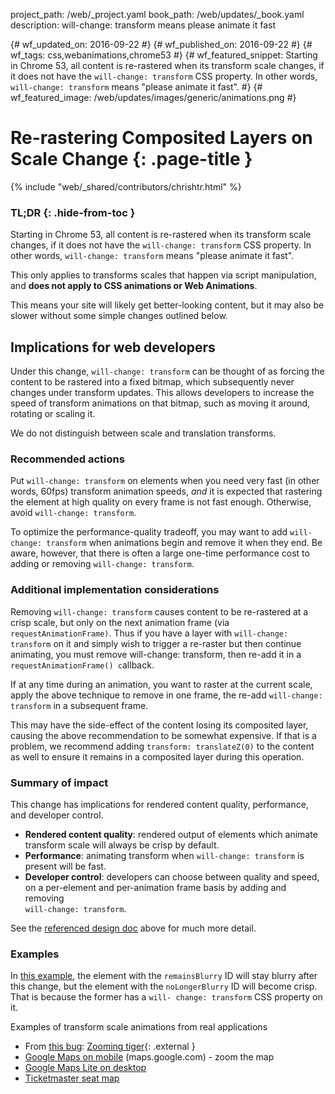 project_path: /web/_project.yaml book_path: /web/updates/_book.yaml description: will-change: transform means please animate it fast

{# wf_updated_on: 2016-09-22 #} {# wf_published_on: 2016-09-22 #} {# wf_tags: css,webanimations,chrome53 #} {# wf_featured_snippet: Starting in Chrome 53, all content is re-rastered when its transform scale changes, if it does not have the `will-change: transform` CSS property. In other words, `will-change: transform` means "please animate it fast". #} {# wf_featured_image: /web/updates/images/generic/animations.png #}

# Re-rastering Composited Layers on Scale Change {: .page-title }

{% include "web/_shared/contributors/chrishtr.html" %}

### TL;DR {: .hide-from-toc }

Starting in Chrome 53, all content is re-rastered when its transform scale changes, if it does not have the `will-change: transform` CSS property. In other words, `will-change: transform` means "please animate it fast".

This only applies to transforms scales that happen via script manipulation, and **does not apply to CSS animations or Web Animations**.

This means your site will likely get better-looking content, but it may also be slower without some simple changes outlined below.

## Implications for web developers

Under this change, `will-change: transform` can be thought of as forcing the content to be rastered into a fixed bitmap, which subsequently never changes under transform updates. This allows developers to increase the speed of transform animations on that bitmap, such as moving it around, rotating or scaling it.

We do not distinguish between scale and translation transforms.

### Recommended actions

Put `will-change: transform` on elements when you need very fast (in other words, 60fps) transform animation speeds, *and* it is expected that rastering the element at high quality on every frame is not fast enough. Otherwise, avoid `will-change: transform`.

To optimize the performance-quality tradeoff, you may want to add `will-change:
transform` when animations begin and remove it when they end. Be aware, however, that there is often a large one-time performance cost to adding or removing `will-change: transform`.

### Additional implementation considerations

Removing `will-change: transform` causes content to be re-rastered at a crisp scale, but only on the next animation frame (via `requestAnimationFrame)`. Thus if you have a layer with `will-change: transform` on it and simply wish to trigger a re-raster but then continue animating, you must remove will-change: transform, then re-add it in a `requestAnimationFrame() c`allback.

If at any time during an animation, you want to raster at the current scale, apply the above technique to remove in one frame, the re-add `will-change:
transform` in a subsequent frame.

This may have the side-effect of the content losing its composited layer, causing the above recommendation to be somewhat expensive. If that is a problem, we recommend adding `transform: translateZ(0)` to the content as well to ensure it remains in a composited layer during this operation.

### Summary of impact

This change has implications for rendered content quality, performance, and developer control.

+ **Rendered content quality**: rendered output of elements which animate transform scale will always be crisp by default.
+ **Performance**: animating transform when `will-change: transform` is present will be fast.
+ **Developer control**: developers can choose between quality and speed, on a per-element and per-animation frame basis by adding and removing  
    `will-change: transform`.

See the [referenced design doc](https://docs.google.com/document/d/1CsDfsMxZaM094VhTDrHXF86_rmFnpjM8xL3iEh7HWgg/edit) above for much more detail.

### Examples

In [this example](http://output.jsbin.com/yadilojopa), the element with the `remainsBlurry` ID will stay blurry after this change, but the element with the `noLongerBlurry` ID will become crisp. That is because the former has a `will-
change: transform` CSS property on it.

Examples of transform scale animations from real applications

+ From [this bug](https://bugs.chromium.org/p/chromium/issues/detail?id=600482): [Zooming tiger](https://jsfiddle.net/s9rqa2t8/2/){: .external }
+ [Google Maps on mobile](http://maps.google.com) (maps.google.com) - zoom the map
+ [Google Maps Lite on desktop](https://www.google.com/maps/@37.794656,-122.3908455,16z?force=lite) 
+ [Ticketmaster seat map](http://www1.ticketmaster.com/nba-finals-game-4-warriors-watch-oakland-california-06-10-2016/event/1C0050C2D72071FD?artistid=805946&majorcatid=10004&minorcatid=7)